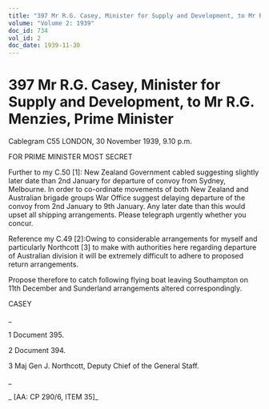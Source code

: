 ```yaml
---
title: "397 Mr R.G. Casey, Minister for Supply and Development, to Mr R.G. Menzies, Prime Minister"
volume: "Volume 2: 1939"
doc_id: 734
vol_id: 2
doc_date: 1939-11-30
---
```


# 397 Mr R.G. Casey, Minister for Supply and Development, to Mr R.G. Menzies, Prime Minister

Cablegram C55 LONDON, 30 November 1939, 9.10 p.m.

FOR PRIME MINISTER MOST SECRET

Further to my C.50 [1]: New Zealand Government cabled suggesting slightly later date than 2nd January for departure of convoy from Sydney, Melbourne. In order to co-ordinate movements of both New Zealand and Australian brigade groups War Office suggest delaying departure of the convoy from 2nd January to 9th January. Any later date than this would upset all shipping arrangements. Please telegraph urgently whether you concur.

Reference my C.49 [2]:Owing to considerable arrangements for myself and particularly Northcott [3] to make with authorities here regarding departure of Australian division it will be extremely difficult to adhere to proposed return arrangements.

Propose therefore to catch following flying boat leaving Southampton on 11th December and Sunderland arrangements altered correspondingly.

CASEY

_

1 Document 395.

2 Document 394.

3 Maj Gen J. Northcott, Deputy Chief of the General Staff.

_

_ [AA: CP 290/6, ITEM 35]_
